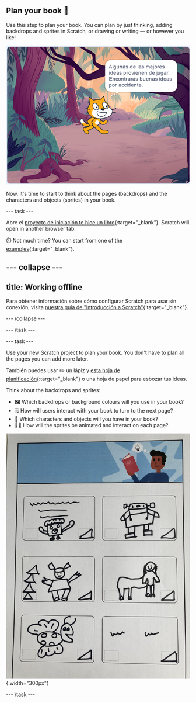 ## Plan your book 📔

Use this step to plan your book. You can plan by just thinking, adding backdrops and sprites in Scratch, or drawing or writing — or however you like!

![El escenario muestra un objeto pensando, "Algunas de las mejores ideas llegan jugando. You will find good ideas by accident."](images/best-ideas.png)

Now, it's time to start to think about the pages (backdrops) and the characters and objects (sprites) in your book.

--- task ---

Abre el [proyecto de iniciación te hice un libro](https://scratch.mit.edu/projects/582223042/editor){:target="_blank"}. Scratch will open in another browser tab.

⏱️ Not much time? You can start from one of the [examples](https://scratch.mit.edu/studios/29082370){:target="_blank"}.

--- collapse ---
---
title: Working offline
---

Para obtener información sobre cómo configurar Scratch para usar sin conexión, visita [nuestra guía de "Introducción a Scratch"](https://projects.raspberrypi.org/en/projects/getting-started-scratch){:target="_blank"}.

--- /collapse ---

--- /task ---

--- task ---

Use your new Scratch project to plan your book. You don't have to plan all the pages you can add more later.

También puedes usar ✏️ un lápiz y [esta hoja de planificación](resources/i-made-a-book-worksheet.pdf){:target="_blank"} o una hoja de papel para esbozar tus ideas.

Think about the backdrops and sprites:
- 🖼️ Which backdrops or background colours will you use in your book?
- 🗒️ How will users interact with your book to turn to the next page?
- 🦁 Which characters and objects will you have in your book?
- 🏃‍♀️ How will the sprites be animated and interact on each page?

![An example of the downloadable planning sheet filled in by a child. Hand draw designs fill the six rectangles on the page.](images/design-example.jpg){:width="300px"}

--- /task ---
